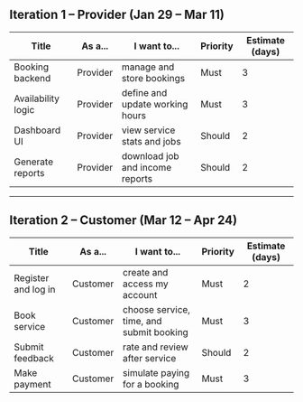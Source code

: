 ## Iteration 1 – Provider (Jan 29 – Mar 11)

| Title | As a... | I want to... | Priority | Estimate (days) |
|-------|---------|--------------|----------|-----------------|
| Booking backend | Provider | manage and store bookings | Must | 3 |
| Availability logic | Provider | define and update working hours | Must | 3 |
| Dashboard UI | Provider | view service stats and jobs | Should | 2 |
| Generate reports | Provider | download job and income reports | Should | 2 |

---

## Iteration 2 – Customer (Mar 12 – Apr 24)

| Title | As a... | I want to... | Priority | Estimate (days) |
|-------|---------|--------------|----------|-----------------|
| Register and log in | Customer | create and access my account | Must | 2 |
| Book service | Customer | choose service, time, and submit booking | Must | 3 |
| Submit feedback | Customer | rate and review after service | Should | 2 |
| Make payment | Customer | simulate paying for a booking | Must | 3 |
